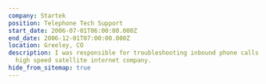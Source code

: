 ```yaml
---
company: Startek
position: Telephone Tech Support
start_date: 2006-07-01T06:00:00.000Z
end_date: 2006-12-01T07:00:00.000Z
location: Greeley, CO
description: I was responsible for troubleshooting inbound phone calls for a
  high speed satellite internet company.
hide_from_sitemap: true
---
```

